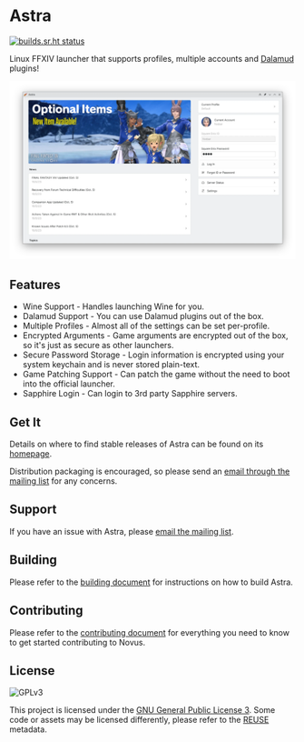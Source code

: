# Astra

[![builds.sr.ht status](https://builds.sr.ht/~redstrate/astra.svg)](https://builds.sr.ht/~redstrate/astra?)

Linux FFXIV launcher that supports profiles, multiple accounts and [Dalamud](https://github.com/goatcorp/Dalamud)
plugins!

![Main Screenshot](misc/screenshot.png)

## Features

* Wine Support - Handles launching Wine for you.
* Dalamud Support - You can use Dalamud plugins out of the box.
* Multiple Profiles - Almost all of the settings can be set per-profile.
* Encrypted Arguments - Game arguments are encrypted out of the box, so it's just as secure as other launchers.
* Secure Password Storage - Login information is encrypted using your system keychain and is never stored plain-text.
* Game Patching Support - Can patch the game without the need to boot into the official launcher.
* Sapphire Login - Can login to 3rd party Sapphire servers.

## Get It

Details on where to find stable releases of Astra can be found on its [homepage](https://xiv.zone/astra).

Distribution packaging is encouraged, so please send an [email through the mailing list](https://lists.sr.ht/~redstrate/public-inbox) for any concerns.

## Support

If you have an issue with Astra, please [email the mailing list](https://lists.sr.ht/~redstrate/public-inbox).

## Building

Please refer to the [building document](BUILDING.md) for instructions on how to build Astra.

## Contributing

Please refer to the [contributing document](CONTRIBUTING.md) for everything you need to know to get started contributing to Novus.

## License

![GPLv3](https://www.gnu.org/graphics/gplv3-127x51.png)

This project is licensed under the [GNU General Public License 3](LICENSE). Some code or assets may be licensed differently, please refer to the [REUSE](https://reuse.software/spec/) metadata.